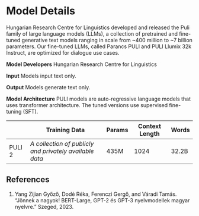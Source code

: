 # **Model Details**

Hungarian Research Centre for Linguistics developed and released the Puli family of large language models (LLMs), a collection of pretrained and fine-tuned generative text models ranging in scale from ~400 million to ~7 billion parameters. Our fine-tuned LLMs, called Parancs PULI and PULI Llumix 32k Instruct, are optimized for dialogue use cases.

**Model Developers** Hungarian Research Centre for Linguistics

**Input** Models input text only.

**Output** Models generate text only.

**Model Architecture** PULI models are auto-regressive language models that uses transformer architecture. The tuned versions use supervised fine-tuning (SFT).


||Training Data|Params|Context Length|Words|
|---|---|---|---|---|
PULI 2 |*A collection of publicly and privately available data*|435M|1024|32.2B


## **References**

1. Yang Zijian Győző, Dodé Réka, Ferenczi Gergő, and Váradi Tamás. “Jönnek a nagyok! BERT-Large, GPT-2 és GPT-3 nyelvmodellek magyar nyelvre.” Szeged, 2023.

